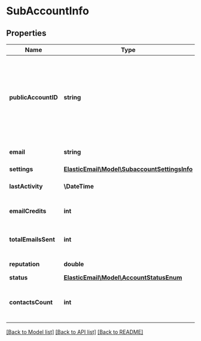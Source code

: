 # SubAccountInfo

## Properties
Name | Type | Description | Notes
------------ | ------------- | ------------- | -------------
**publicAccountID** | **string** | Public key for limited access to your Account such as contact/add so you can use it safely on public websites. | [optional] 
**email** | **string** | Proper email address. | [optional] 
**settings** | [**ElasticEmail\Model\SubaccountSettingsInfo**](SubaccountSettingsInfo.md) |  | [optional] 
**lastActivity** | **\DateTime** | Date of last activity on Account | [optional] 
**emailCredits** | **int** | Amount of email credits | [optional] 
**totalEmailsSent** | **int** | Amount of emails sent from this Account | [optional] 
**reputation** | **double** | Numeric reputation | [optional] 
**status** | [**ElasticEmail\Model\AccountStatusEnum**](AccountStatusEnum.md) |  | [optional] 
**contactsCount** | **int** | How many contacts this SubAccount has stored | [optional] 

[[Back to Model list]](../README.md#documentation-for-models) [[Back to API list]](../README.md#documentation-for-api-endpoints) [[Back to README]](../README.md)



